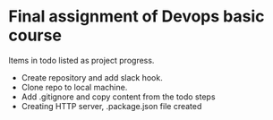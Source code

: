 # Final assignment of Devops basic course
Items in todo listed as project progress.
- Create repository and add slack hook.
- Clone repo to local machine.
- Add .gitignore and copy content from the todo steps
- Creating HTTP server, .package.json file created